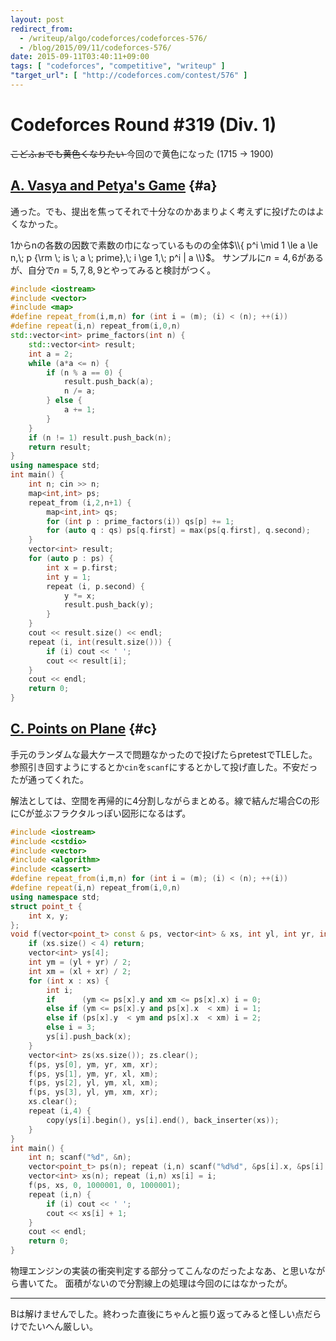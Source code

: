 ```yaml
---
layout: post
redirect_from:
  - /writeup/algo/codeforces/codeforces-576/
  - /blog/2015/09/11/codeforces-576/
date: 2015-09-11T03:40:11+09:00
tags: [ "codeforces", "competitive", "writeup" ]
"target_url": [ "http://codeforces.com/contest/576" ]
---
```


# Codeforces Round #319 (Div. 1)

<del> こどふぉでも黄色くなりたい </del> 今回ので黄色になった (1715 -> 1900)

<!-- more -->

## [A. Vasya and Petya's Game](http://codeforces.com/contest/576/problem/A) {#a}

通った。でも、提出を焦ってそれで十分なのかあまりよく考えずに投げたのはよくなかった。

1からnの各数の因数で素数の巾になっているものの全体$\\{ p^i \mid 1 \le a \le n,\; p {\rm \; is \; a \; prime},\; i \ge 1,\; p^i | a \\}$。
サンプルに$n = 4,6$があるが、自分で$n = 5,7,8,9$とやってみると検討がつく。

``` c++
#include <iostream>
#include <vector>
#include <map>
#define repeat_from(i,m,n) for (int i = (m); (i) < (n); ++(i))
#define repeat(i,n) repeat_from(i,0,n)
std::vector<int> prime_factors(int n) {
    std::vector<int> result;
    int a = 2;
    while (a*a <= n) {
        if (n % a == 0) {
            result.push_back(a);
            n /= a;
        } else {
            a += 1;
        }
    }
    if (n != 1) result.push_back(n);
    return result;
}
using namespace std;
int main() {
    int n; cin >> n;
    map<int,int> ps;
    repeat_from (i,2,n+1) {
        map<int,int> qs;
        for (int p : prime_factors(i)) qs[p] += 1;
        for (auto q : qs) ps[q.first] = max(ps[q.first], q.second);
    }
    vector<int> result;
    for (auto p : ps) {
        int x = p.first;
        int y = 1;
        repeat (i, p.second) {
            y *= x;
            result.push_back(y);
        }
    }
    cout << result.size() << endl;
    repeat (i, int(result.size())) {
        if (i) cout << ' ';
        cout << result[i];
    }
    cout << endl;
    return 0;
}
```

## [C. Points on Plane](http://codeforces.com/contest/576/problem/C) {#c}

手元のランダムな最大ケースで問題なかったので投げたらpretestでTLEした。参照引き回すようにするとか`cin`を`scanf`にするとかして投げ直した。不安だったが通ってくれた。

解法としては、空間を再帰的に4分割しながらまとめる。線で結んだ場合Cの形にCが並ぶフラクタルっぽい図形になるはず。

``` c++
#include <iostream>
#include <cstdio>
#include <vector>
#include <algorithm>
#include <cassert>
#define repeat_from(i,m,n) for (int i = (m); (i) < (n); ++(i))
#define repeat(i,n) repeat_from(i,0,n)
using namespace std;
struct point_t {
    int x, y;
};
void f(vector<point_t> const & ps, vector<int> & xs, int yl, int yr, int xl, int xr) {
    if (xs.size() < 4) return;
    vector<int> ys[4];
    int ym = (yl + yr) / 2;
    int xm = (xl + xr) / 2;
    for (int x : xs) {
        int i;
        if      (ym <= ps[x].y and xm <= ps[x].x) i = 0;
        else if (ym <= ps[x].y and ps[x].x  < xm) i = 1;
        else if (ps[x].y  < ym and ps[x].x  < xm) i = 2;
        else i = 3;
        ys[i].push_back(x);
    }
    vector<int> zs(xs.size()); zs.clear();
    f(ps, ys[0], ym, yr, xm, xr);
    f(ps, ys[1], ym, yr, xl, xm);
    f(ps, ys[2], yl, ym, xl, xm);
    f(ps, ys[3], yl, ym, xm, xr);
    xs.clear();
    repeat (i,4) {
        copy(ys[i].begin(), ys[i].end(), back_inserter(xs));
    }
}
int main() {
    int n; scanf("%d", &n);
    vector<point_t> ps(n); repeat (i,n) scanf("%d%d", &ps[i].x, &ps[i].y);
    vector<int> xs(n); repeat (i,n) xs[i] = i;
    f(ps, xs, 0, 1000001, 0, 1000001);
    repeat (i,n) {
        if (i) cout << ' ';
        cout << xs[i] + 1;
    }
    cout << endl;
    return 0;
}
```

物理エンジンの実装の衝突判定する部分ってこんなのだったよなあ、と思いながら書いてた。
面積がないので分割線上の処理は今回のにはなかったが。

<hr>

Bは解けませんでした。終わった直後にちゃんと振り返ってみると怪しい点だらけでたいへん厳しい。
